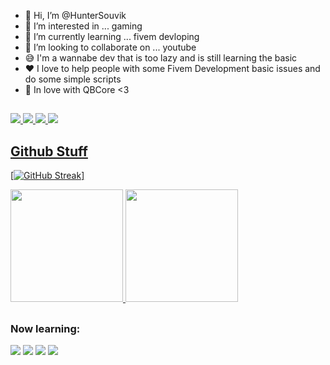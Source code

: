 - 👋 Hi, I’m @HunterSouvik
- 👀 I’m interested in ... gaming
- 🌱 I’m currently learning ... fivem devloping
- 💞️ I’m looking to collaborate on ... youtube
- 😅 I'm a wannabe dev that is too lazy and is still learning the basic
- ❤️ I love to help people with some Fivem Development basic issues and do some simple scripts
- 🧡 In love with QBCore <3

 ##



<div>
  <a href="https://discord.gg/UbV5sk792x" target="_blank"><img src="https://img.shields.io/badge/Discord-7289DA?style=for-the-badge&logo=discor&logoColor=white">
  <a href="https://www.youtube.com/c/huntersouvik" target="_blank"><img src="https://img.shields.io/badge/YouTube-FF0000?style=for-the-badge&logo=youtube&logoColor=white">
  <a href="https://www.instagram.com/thesouviksarkar/" target="_blank"><img src="https://img.shields.io/badge/Instagram-E4405F?style=for-the-badge&logo=instagram&logoColor=white">
  <a href="https://www.buymeacoffee.com/huntersouvik" target="_blank"><img src="https://img.shields.io/badge/Buy_Me_A_Coffee-FFDD00?style=for-the-badge&logo=buy-me-a-coffee&logoColor=black">
</div>
    
##
 ## Github Stuff
[![GitHub Streak](https://github-readme-streak-stats.herokuapp.com/?user=HunterSouvik&theme=dark&date_format=M%20j%5B%2C%20Y%5D&fire=f20000&ring=f20000&currStreakLabel=f20000)]  
<p align="left">
  <img height="180rem" src="https://github-readme-stats-eight-theta.vercel.app/api?username=HunterSouvik&layout=compact&show_icons=true&include_all_commits=true&hide_border=true&count_private=true&title_color=a40619&icon_color=a960ff&text_color=ffffff&bg_color=0c0b0c"/>
  <img height="180rem" src="https://github-readme-stats-eight-theta.vercel.app/api/top-langs/?username=HunterSouvik&langs_count=10&layout=compact&hide_border=true&title_color=a40619&icon_color=a960ff&text_color=ffffff&bg_color=0c0b0c"/>
</a>
</p>
    
##
    
### Now learning:

<div>
     <img src="https://img.shields.io/badge/Lua-2C2D72?style=for-the-badge&logo=lua&logoColor=white" />
     <img src="https://img.shields.io/badge/HTML5-E34F26?style=for-the-badge&logo=html5&logoColor=white" />
     <img src="https://img.shields.io/badge/CSS3-1572B6?style=for-the-badge&logo=css3&logoColor=white" />
     <img src="https://img.shields.io/badge/JavaScript-F7DF1E?style=for-the-badge&logo=javascript&logoColor=black" />
</div>

